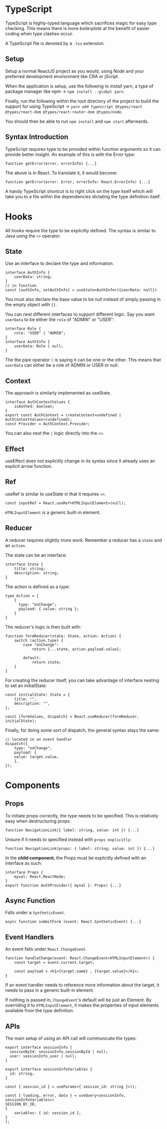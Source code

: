 # TypeScript

TypeScript is highly-typed language which sacrifices magic for easy type checking. This means there is more _boilerplate_ at the benefit of easier coding when type clashes occur.

A TypeScript file is denoted by a `.tsx` extension.

## Setup

Setup a normal ReactJS project as you would, using Node and your preferred development environment like CRA or jScript.

When the application is setup, use the following to install yarn, a type of package manager like npm -> `npm install --global yarn`.

Finally, run the following within the root directory of the project to build the support for using TypeScript -> `yarn add typescript @types/react @types/react-dom @types/react-router-dom @types/node`.

You should then be able to run `npm install` and `npm start` afterwards.

## Syntax Introduction

TypeScript requires type to be provided within function arguments so it can provide better insight. An example of this is with the Error type:

```
function getError(error, errorInfo) {...}
```

The above is in React. To translate it, it would become:

```
function getError(error: Error, errorInfo: React.ErrorInfo) {...}
```

A handy TypeScript _shortcut_ is to right click on the type itself which will take you to a file within the dependencies dictating the type definition itself.

# Hooks

All hooks require the type to be explicitly defined. The syntax is similar to Java using the `<>` operator.

## State

Use an interface to declare the type and information.

```
interface AuthInfo {
    userData: string;
}
// in function
const [authInfo, setAuthInfo] = useState<AuthInfo>({userData: null})
```

You must also declare the base value to be null instead of simply passing in the empty object with `{}`.

You can nest different interfaces to support different logic. Say you want `userData` to be either the `role` of "ADMIN" or "USER":

```
interface Role {
    role: "USER" | "ADMIN";
}
interface AuthInfo {
    userData: Role | null;
}
```

The the pipe operator `|` is saying it can be one or the other. This means that `userData` can either be a role of ADMIN or USER or null.

## Context

The approach is similarly implemented as useState.

```
interface AuthContextValues {
    isAuthed: boolean;
}
export const AuthContext = createContext<undefined | AuthContextValues>(undefined);
const Provider = AuthContext.Provider;
```

You can also nest the `|` logic directly into the `<>`.

## Effect

useEffect does not explicitly change in its syntax since it already uses an explicit arrow function.

## Ref

useRef is similar to useState in that it requires `<>`.

```
const inputRef = React.useRef<HTMLInputElement>(null);
```

`HTMLInputElement` is a generic built-in element.

## Reducer

A reducer requires slightly more work. Remember a reducer has a `state` and an `action`.

The state can be an interface:

```
interface State {
    title: string;
    description: string;
}
```

The action is defined as a type:

```
type Action = {
    {
      type: "onChange";
      payload: { value: string };
    }
}
```

The reducer's logic is then built with:

```
function formReducer(state: State, action: Action) {
    switch (action.type) {
        case "onChange":
            return {...state, action.payload.value};

        default:
            return state;
    }
}
```

For creating the reducer itself, you can take advantage of interface nesting to set an initialState:

```
const initialState: State = {
    title: "",
    description: "",
};

const [formValues, dispatch] = React.useReducer(formReducer, initialState);
```

Finally, for doing some sort of dispatch, the general syntax stays the same:

```
// located in an event handler
dispatch({
    type: "onChange",
    payload: {
    value: target.value,
    },
});
```

# Components

## Props

To initiate props correctly, the type needs to be specified. This is relatively easy when destructuring props:

```
function NavigationLink({ label: string, value: int }) {...}
```

Unsure if it needs to specified instead with `props explicitly`:

```
function NavigationLink(props: { label: string; value: int }) {...}
```

In the **child component**, the Props must be explicitly defined with an interface as such:

```
interface Props {
    myval: React.ReactNode;
}
export function AuthProvider({ myval }: Props) {...}
```

## Async Function

Falls under a `SyntheticEvent`.

```
async function submitForm (event: React.SyntheticEvent) {...}
```

## Event Handlers

An event falls under `React.ChangeEvent`.

```
function handleChange(event: React.ChangeEvent<HTMLInputElement>) {
    const target = event.current.target;

    const payload = <h1>{target.name} , {target.value}</h1>;
}
```

If an event handler needs to reference more information about the target, it needs to pass in a generic built-in element.

If nothing is passed in, `ChangeEvent`'s default will be just an Element. By overriding it to `HTMLInputElement`, it makes the properties of input elements available from the type definition.

## APIs

The main setup of using an API call will communicate the types:

```
export interface sessionInfo {
  sessionById: sessionInfo_sessionById | null;
  user: sessionInfo_user | null;
}

export interface sessionInfoVariables {
  id: string;
}

const { session_id } = useParams<{ session_id: string }>();

const { loading, error, data } = useQuery<sessionInfo, sessionInfoVariables>(
SESSION_BY_ID,
{
    variables: { id: session_id },
}
);
```
